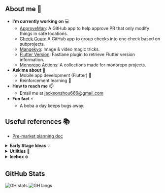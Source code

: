 ## About me 👋

<!-- For getting emoji: https://emojipedia.org -->

- **I’m currently working on** 💻
  - [ApproveMan](https://github.com/tianhaoz95/approveman): A GitHub app to help approve PR that only modify things in safe locations.
  - [Check Goup](https://github.com/tianhaoz95/check-group): A GitHub app to group checks into one check based on subprojects.
  - [Mangekyo](https://github.com/tianhaoz95/mangekyo): Image & video magic tricks.
  - [Flutter Version](https://github.com/tianhaoz95/fastlane-plugin-flutter_version): Fastlane plugin to retrieve Flutter version information.
  - [Monorepo Actions](https://github.com/tianhaoz95/monorepo-actions): A collections made for monorepo projects.
- **Ask me about** 💬 
  - Mobile app development (Flutter) 📱
  - Reinforcement learning 🤖
- **How to reach me** 📫
  - Email me at jacksonzhou666@gmail.com
- **Fun fact** ⚡
  - A boba a day keeps bugs away.

## Useful references 📚

* [Pre-market planning doc](https://docs.google.com/spreadsheets/d/1v2jRv8vSpzlP83znnfrh0oYy0iwN2BCQrPTDkN5enxI/edit?usp=sharing)

<details>
  <summary><b>Early Stage Ideas</b> 💡</summary>
<p>

  - [Stock tracker](https://github.com/tianhaoz95/stock-tracker): Python based utility for tracking stock.

</p>
</details>

<details>
  <summary><b>Utilities</b> 🧰</summary>
<p>

- [Mirror Action](https://github.com/tianhaoz95/mirror-action): a GitHub action to duplicate files with style.
- [Pylon](https://github.com/tianhaoz95/pylon) 💎 💎 💎 : environment for my personal Windows dev machines.

</p>
</details>

<details>
  <summary><b>Icebox</b> ❄️</summary>
<p>

- [Investment TODO app](https://github.com/tianhaoz95/investment-todo-app): A todo app for myself to better track investments.
- [Ultronify](https://github.com/ultronify): A collection of mini projects for hands-on **Reinforcement Learning** experiences.
- [Acumany Re](https://github.com/tianhaoz95/acumany-re): Rewind version of Acumany, a p2p platform to share knowledge.
- [5% App](https://github.com/tianhaoz95/iwfp): a utility app to help maximize cashback reward across multiple credit cards.

</p>
</details>

## GitHub Stats

![GH stats](https://github-readme-stats.vercel.app/api?username=tianhaoz95&&show_icons=true)
![GH langs](https://github-readme-stats.vercel.app/api/top-langs/?username=tianhaoz95&layout=compact)
